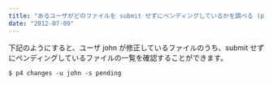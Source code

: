 ```yaml
---
title: "あるユーザがどのファイルを submit せずにペンディングしているかを調べる (p4 changes)"
date: "2012-07-09"
---
```


下記のようにすると、ユーザ john が修正しているファイルのうち、submit せずにペンディングしているファイルの一覧を確認することができます。

~~~
$ p4 changes -u john -s pending
~~~

